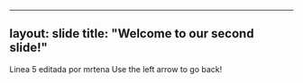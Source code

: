 ---
layout: slide
title: "Welcome to our second slide!"
--
Linea 5 editada por mrtena
Use the left arrow to go back!
